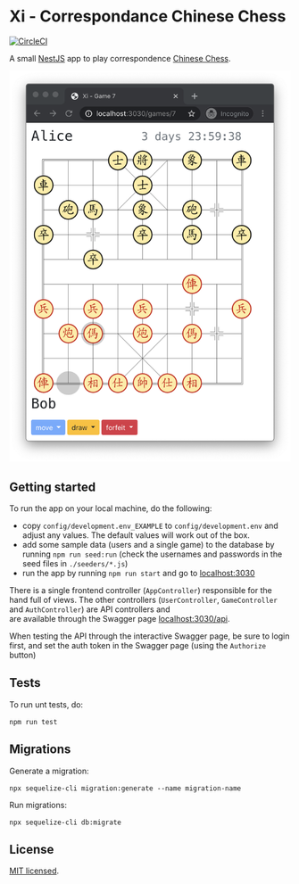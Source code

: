 # Xi - Correspondance Chinese Chess 

[![CircleCI](https://circleci.com/gh/bkiers/xi.svg?style=svg)](https://circleci.com/gh/bkiers/xi)

A small [NestJS](https://nestjs.com/) app to play correspondence [Chinese
Chess](https://en.wikipedia.org/wiki/Xiangqi).

![Xi screen](public/images/xi.png)

## Getting started

To run the app on your local machine, do the following:

- copy `config/development.env_EXAMPLE` to `config/development.env` and 
  adjust any values. The default values will work out of the box.
- add some sample data (users and a single game) to the database by
  running `npm run seed:run` (check the usernames and passwords in the 
  seed files in `./seeders/*.js`)
- run the app by running `npm run start` and go to [localhost:3030](http://localhost:3030)

There is a single frontend controller (`AppController`) responsible for 
the hand full of views. The other controllers (`UserController`,
`GameController` and `AuthController`) are API controllers and  
are available through the Swagger page [localhost:3030/api](http://localhost:3030/api).

When testing the API through the interactive Swagger page, be sure to 
login first, and set the auth token in the Swagger page (using the 
`Authorize` button)

## Tests

To run unt tests, do:
```
npm run test
```

## Migrations

Generate a migration:
```
npx sequelize-cli migration:generate --name migration-name
```

Run migrations:
```
npx sequelize-cli db:migrate
```

## License

[MIT licensed](LICENSE).
